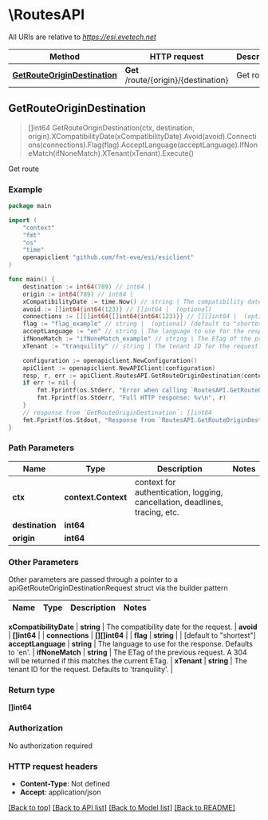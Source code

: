 # \RoutesAPI

All URIs are relative to *https://esi.evetech.net*

Method | HTTP request | Description
------------- | ------------- | -------------
[**GetRouteOriginDestination**](RoutesAPI.md#GetRouteOriginDestination) | **Get** /route/{origin}/{destination} | Get route



## GetRouteOriginDestination

> []int64 GetRouteOriginDestination(ctx, destination, origin).XCompatibilityDate(xCompatibilityDate).Avoid(avoid).Connections(connections).Flag(flag).AcceptLanguage(acceptLanguage).IfNoneMatch(ifNoneMatch).XTenant(xTenant).Execute()

Get route



### Example

```go
package main

import (
	"context"
	"fmt"
	"os"
    "time"
	openapiclient "github.com/fnt-eve/esi/esiclient"
)

func main() {
	destination := int64(789) // int64 | 
	origin := int64(789) // int64 | 
	xCompatibilityDate := time.Now() // string | The compatibility date for the request.
	avoid := []int64{int64(123)} // []int64 |  (optional)
	connections := [][]int64{[]int64{int64(123)}} // [][]int64 |  (optional)
	flag := "flag_example" // string |  (optional) (default to "shortest")
	acceptLanguage := "en" // string | The language to use for the response. Defaults to 'en'. (optional)
	ifNoneMatch := "ifNoneMatch_example" // string | The ETag of the previous request. A 304 will be returned if this matches the current ETag. (optional)
	xTenant := "tranquility" // string | The tenant ID for the request. Defaults to 'tranquility'. (optional)

	configuration := openapiclient.NewConfiguration()
	apiClient := openapiclient.NewAPIClient(configuration)
	resp, r, err := apiClient.RoutesAPI.GetRouteOriginDestination(context.Background(), destination, origin).XCompatibilityDate(xCompatibilityDate).Avoid(avoid).Connections(connections).Flag(flag).AcceptLanguage(acceptLanguage).IfNoneMatch(ifNoneMatch).XTenant(xTenant).Execute()
	if err != nil {
		fmt.Fprintf(os.Stderr, "Error when calling `RoutesAPI.GetRouteOriginDestination``: %v\n", err)
		fmt.Fprintf(os.Stderr, "Full HTTP response: %v\n", r)
	}
	// response from `GetRouteOriginDestination`: []int64
	fmt.Fprintf(os.Stdout, "Response from `RoutesAPI.GetRouteOriginDestination`: %v\n", resp)
}
```

### Path Parameters


Name | Type | Description  | Notes
------------- | ------------- | ------------- | -------------
**ctx** | **context.Context** | context for authentication, logging, cancellation, deadlines, tracing, etc.
**destination** | **int64** |  | 
**origin** | **int64** |  | 

### Other Parameters

Other parameters are passed through a pointer to a apiGetRouteOriginDestinationRequest struct via the builder pattern


Name | Type | Description  | Notes
------------- | ------------- | ------------- | -------------


 **xCompatibilityDate** | **string** | The compatibility date for the request. | 
 **avoid** | **[]int64** |  | 
 **connections** | **[][]int64** |  | 
 **flag** | **string** |  | [default to &quot;shortest&quot;]
 **acceptLanguage** | **string** | The language to use for the response. Defaults to &#39;en&#39;. | 
 **ifNoneMatch** | **string** | The ETag of the previous request. A 304 will be returned if this matches the current ETag. | 
 **xTenant** | **string** | The tenant ID for the request. Defaults to &#39;tranquility&#39;. | 

### Return type

**[]int64**

### Authorization

No authorization required

### HTTP request headers

- **Content-Type**: Not defined
- **Accept**: application/json

[[Back to top]](#) [[Back to API list]](../README.md#documentation-for-api-endpoints)
[[Back to Model list]](../README.md#documentation-for-models)
[[Back to README]](../README.md)


